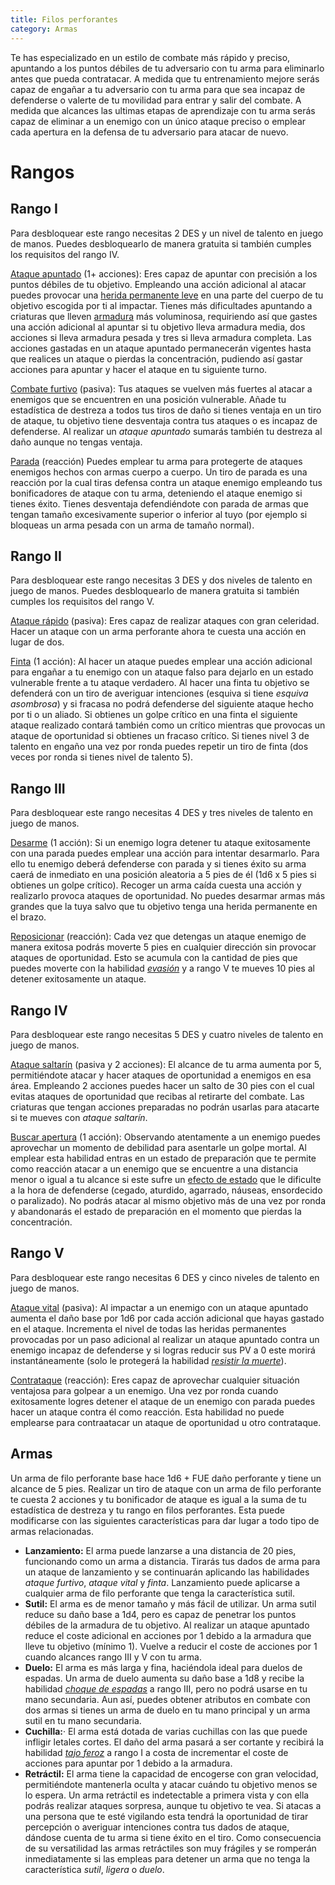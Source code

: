 ```yaml
---
title: Filos perforantes
category: Armas
---
```


Te has especializado en un estilo de combate más rápido y preciso, apuntando a los puntos débiles de tu adversario con tu arma para eliminarlo antes que pueda contratacar. A medida que tu entrenamiento mejore serás capaz de engañar a tu adversario con tu arma para que sea incapaz de defenderse o valerte de tu movilidad para entrar y salir del combate. A medida que alcances las ultimas etapas de aprendizaje con tu arma serás capaz de eliminar a un enemigo con un único ataque preciso o emplear cada apertura en la defensa de tu adversario para atacar de nuevo.

# Rangos

## Rango I

Para desbloquear este rango necesitas 2 DES y un nivel de talento en juego de manos. Puedes desbloquearlo de manera gratuita si también cumples los requisitos del rango IV.

<u>Ataque apuntado</u> (1+ acciones): Eres capaz de apuntar con precisión a los puntos débiles de tu objetivo. Empleando una acción adicional al atacar puedes provocar una [herida permanente leve]() en una parte del cuerpo de tu objetivo escogida por ti al impactar. Tienes más dificultades apuntando a criaturas que lleven [armadura](https://raldamain.com/rules/Rangos/Combate/armaduras.html#tipos-de-armadura) más voluminosa, requiriendo así que gastes una acción adicional al apuntar si tu objetivo lleva armadura media, dos acciones si lleva armadura pesada y tres si lleva armadura completa. Las acciones gastadas en un ataque apuntado permanecerán vigentes hasta que realices un ataque o pierdas la concentración, pudiendo así gastar acciones para apuntar y hacer el ataque en tu siguiente turno. 

<u>Combate furtivo</u> (pasiva): Tus ataques se vuelven más fuertes al atacar a enemigos que se encuentren en una posición vulnerable. Añade tu estadística de destreza a todos tus tiros de daño si tienes ventaja en un tiro de ataque, tu objetivo tiene desventaja contra tus ataques o es incapaz de defenderse. Al realizar un *ataque apuntado* sumarás también tu destreza al daño aunque no tengas ventaja.

<u>Parada</u> (reacción) Puedes emplear tu arma para protegerte de ataques enemigos hechos con armas cuerpo a cuerpo. Un tiro de parada es una reacción por la cual tiras defensa contra un ataque enemigo empleando tus bonificadores de ataque con tu arma, deteniendo el ataque enemigo si tienes éxito. Tienes desventaja defendiéndote con parada de armas que tengan tamaño excesivamente superior o inferior al tuyo (por ejemplo si bloqueas un arma pesada con un arma de tamaño normal).

## Rango II

Para desbloquear este rango necesitas 3 DES y dos niveles de talento en juego de manos. Puedes desbloquearlo de manera gratuita si también cumples los requisitos del rango V.

<u>Ataque rápido</u> (pasiva): Eres capaz de realizar ataques con gran celeridad. Hacer un ataque con un arma perforante ahora te cuesta una acción en lugar de dos. 

<u>Finta</u> (1 acción): Al hacer un ataque puedes emplear una acción adicional para engañar a tu enemigo con un ataque falso para dejarlo en un estado vulnerable frente a tu ataque verdadero. Al hacer una finta tu objetivo se defenderá con un tiro de averiguar intenciones (esquiva si tiene *esquiva asombrosa*) y si fracasa no podrá defenderse del siguiente ataque hecho por ti o un aliado. Si obtienes un golpe crítico en una finta el siguiente ataque realizado contará también como un crítico mientras que provocas un ataque de oportunidad si obtienes un fracaso crítico. Si tienes nivel 3 de talento en engaño una vez por ronda puedes repetir un tiro de finta (dos veces por ronda si tienes nivel de talento 5).

## Rango III 

Para desbloquear este rango necesitas 4 DES y tres niveles de talento en juego de manos.

<u>Desarme</u> (1 acción): Si un enemigo logra detener tu ataque exitosamente con una parada puedes emplear una acción para intentar desarmarlo. Para ello tu enemigo deberá defenderse con parada y si tienes éxito su arma caerá de inmediato en una posición aleatoria a 5 pies de él (1d6 x 5 pies si obtienes un golpe crítico). Recoger un arma caída cuesta una acción y realizarlo provoca ataques de oportunidad. No puedes desarmar armas más grandes que la tuya salvo que tu objetivo tenga una herida permanente en el brazo.

<u>Reposicionar</u> (reacción): Cada vez que detengas un ataque enemigo de manera exitosa podrás moverte 5 pies en cualquier dirección sin provocar ataques de oportunidad. Esto se acumula con la cantidad de pies que puedes moverte con la habilidad *[evasión](https://raldamain.com/rules/Rangos/Combate/reflejos.html#rango-ii)* y a rango V te mueves 10 pies al detener exitosamente un ataque.

## Rango IV

Para desbloquear este rango necesitas 5 DES y cuatro niveles de talento en juego de manos.

<u>Ataque saltarín</u> (pasiva y 2 acciones): El alcance de tu arma aumenta por 5, permitiéndote atacar y hacer ataques de oportunidad a enemigos en esa área. Empleando 2 acciones puedes hacer un salto de 30 pies con el cual evitas ataques de oportunidad que recibas al retirarte del combate. Las criaturas que tengan acciones preparadas no podrán usarlas para atacarte si te mueves con *ataque saltarín*.

<u>Buscar apertura</u> (1 acción): Observando atentamente a un enemigo puedes aprovechar un momento de debilidad para asentarle un golpe mortal. Al emplear esta habilidad entras en un estado de preparación que te permite como reacción atacar a un enemigo que se encuentre a una distancia menor o igual a tu alcance si este sufre un [efecto de estado](https://raldamain.com/rules/Reglas%20principales/Efectos%20de%20estado.html) que le dificulte a la hora de defenderse (cegado, aturdido, agarrado, náuseas, ensordecido o paralizado). No podrás atacar al mismo objetivo más de una vez por ronda y abandonarás el estado de preparación en el momento que pierdas la concentración.

## Rango V 

Para desbloquear este rango necesitas 6 DES y cinco niveles de talento en juego de manos.

<u>Ataque vital</u> (pasiva): Al impactar a un enemigo con un ataque apuntado aumenta el daño base por 1d6 por cada acción adicional que hayas gastado en el ataque. Incrementa el nivel de todas las heridas permanentes provocadas por un paso adicional al realizar un ataque apuntado contra un enemigo incapaz de defenderse y si logras reducir sus PV a 0 este morirá instantáneamente (solo le protegerá la habilidad *[resistir la muerte](https://raldamain.com/rules/Rangos/Combate/fortitud.html#rango-ii)*).

<u>Contrataque</u> (reacción): Eres capaz de aprovechar cualquier situación ventajosa para golpear a un enemigo. Una vez por ronda cuando exitosamente logres detener el ataque de un enemigo con parada puedes hacer un ataque contra él como reacción. Esta habilidad no puede emplearse para contraatacar un ataque de oportunidad u otro contrataque.

## Armas

Un arma de filo perforante base hace 1d6 + FUE daño perforante y tiene un alcance de 5 pies. Realizar un tiro de ataque con un arma de filo perforante te cuesta 2 acciones y tu bonificador de ataque es igual a la suma de tu estadística de destreza y tu rango en filos perforantes. Esta puede modificarse con las siguientes características para dar lugar a todo tipo de armas relacionadas.

- **Lanzamiento:** El arma puede lanzarse a una distancia de 20 pies, funcionando como un arma a distancia. Tirarás tus dados de arma para un ataque de lanzamiento y se continuarán aplicando las habilidades *ataque furtivo*, *ataque vital* y *finta*. Lanzamiento puede aplicarse a cualquier arma de filo perforante que tenga la característica sutil.
- **Sutil:** El arma es de menor tamaño y más fácil de utilizar. Un arma sutil reduce su daño base a 1d4, pero es capaz de penetrar los puntos débiles de la armadura de tu objetivo. Al realizar un ataque apuntado reduce el coste adicional en acciones por 1 debido a la armadura que lleve tu objetivo (mínimo 1). Vuelve a reducir el coste de acciones por 1 cuando alcances rango III y V con tu arma.
- **Duelo:** El arma es más larga y fina, haciéndola ideal para duelos de espadas. Un arma de duelo aumenta su daño base a 1d8 y recibe la habilidad [*choque de espadas*](https://raldamain.com/rules/Rangos/Armas/filos%20cortantes.html#rango-iii) a rango III, pero no podrá usarse en tu mano secundaria. Aun así, puedes obtener atributos en combate con dos armas si tienes un arma de duelo en tu mano principal y un arma sutil en tu mano secundaria.
- **Cuchilla:**· El arma está dotada de varias cuchillas con las que puede infligir letales cortes. El daño del arma pasará a ser cortante y recibirá la habilidad *[tajo feroz](https://raldamain.com/rules/Rangos/Armas/filos%20cortantes.html#rango-ii)* a rango I a costa de incrementar el coste de acciones para apuntar por 1 debido a la armadura. 
- **Retráctil:** El arma tiene la capacidad de encogerse con gran velocidad, permitiéndote mantenerla oculta y atacar cuándo tu objetivo menos se lo espera. Un arma retráctil es indetectable a primera vista y con ella podrás realizar ataques sorpresa, aunque tu objetivo te vea. Si atacas a una persona que te esté vigilando esta tendrá la oportunidad de tirar percepción o averiguar intenciones contra tus dados de ataque, dándose cuenta de tu arma si tiene éxito en el tiro. Como consecuencia de su versatilidad las armas retráctiles son muy frágiles y se romperán inmediatamente si las empleas para detener un arma que no tenga la característica *sutil*, *ligera* o *duelo*.
